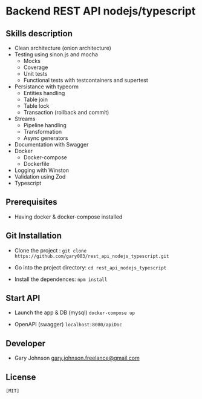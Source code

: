 # Backend REST API nodejs/typescript

## Skills description

- Clean architecture (onion architecture)
- Testing using sinon.js and mocha
  - Mocks
  - Coverage
  - Unit tests
  - Functional tests with testcontainers and supertest
- Persistance with typeorm
  - Entities handling
  - Table join
  - Table lock
  - Transaction (rollback and commit)
- Streams
  - Pipeline handling
  - Transformation
  - Async generators
- Documentation with Swagger
- Docker
  - Docker-compose
  - Dockerfile
- Logging with Winston
- Validation using Zod
- Typescript

## Prerequisites

- Having docker & docker-compose installed

## Git Installation

- Clone the project :
  `git clone https://github.com/gary003/rest_api_nodejs_typescript.git`

- Go into the project directory:
  `cd rest_api_nodejs_typescript`

- Install the dependences:
  `npm install`

## Start API

- Launch the app & DB (mysql)
  `docker-compose up`

- OpenAPI (swagger)
  `localhost:8080/apiDoc`

## Developer

- Gary Johnson <gary.johnson.freelance@gmail.com>

## License

    [MIT]
